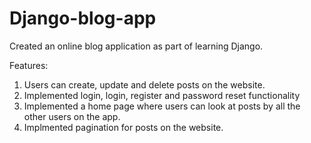 # Django-blog-app

Created an online blog application as part of learning Django.

Features:
1. Users can create, update and delete posts on the website.
2. Implemented login, login, register and password reset functionality
3. Implemented a home page where users can look at posts by all the other users on the app.
4. Implmented pagination for posts on the website.
